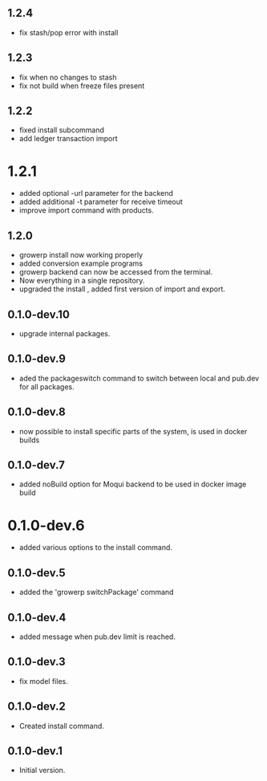 ## 1.2.4
* fix stash/pop error with install

## 1.2.3
* fix when no changes to stash
* fix not build when freeze files present

## 1.2.2
* fixed install subcommand
* add ledger transaction import

# 1.2.1
* added optional -url parameter for the backend
* added additional -t parameter for receive timeout
* improve import command with products.

## 1.2.0
- growerp install now working properly
- added conversion example programs
- growerp backend can now be accessed from the terminal.
- Now everything in a single repository.
- upgraded the install , added first version of import and export.

## 0.1.0-dev.10

- upgrade internal packages.

## 0.1.0-dev.9

- aded the packageswitch command to switch between local and pub.dev for all packages.

## 0.1.0-dev.8

- now possible to install specific parts of the system, is used in docker builds

## 0.1.0-dev.7

- added noBuild option for Moqui backend to be used in docker image build

# 0.1.0-dev.6

- added various options to the install command.

## 0.1.0-dev.5

- added the 'growerp switchPackage' command

## 0.1.0-dev.4

- added message when pub.dev limit is reached.

## 0.1.0-dev.3

- fix model files.

## 0.1.0-dev.2

- Created install command.

## 0.1.0-dev.1

- Initial version.
